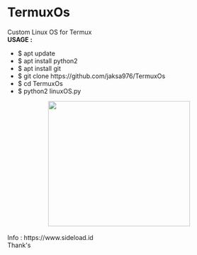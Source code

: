 # TermuxOs<br>
Custom Linux OS for Termux
<br><b>USAGE :</b><br />
<ul>
<li>$ apt update</li>
<li>$ apt install python2</li>
<li>$ apt install git</li>
<li>$ git clone https://github.com/jaksa976/TermuxOs</li>
<li>$ cd TermuxOs</li>
<li>$ python2 linuxOS.py</li>
</ul>
<div class="separator" style="clear: both; text-align: center;">
<center><a href="https://2.bp.blogspot.com/-mRiXJn7P-RQ/XHwf4s67xgI/AAAAAAAAA9Y/BuxieLTx81YGe9Q92seSzPHlUFPOKMEyACLcBGAs/s1600/Screenshot_4.png" imageanchor="1" style="margin-left: 1em; margin-right: 1em;"><img border="0" data-original-height="475" data-original-width="539" height="282" src="https://2.bp.blogspot.com/-mRiXJn7P-RQ/XHwf4s67xgI/AAAAAAAAA9Y/BuxieLTx81YGe9Q92seSzPHlUFPOKMEyACLcBGAs/s320/Screenshot_4.png" width="320" /></a></div></center>
<div style="text-align: center;">
<br /></div>
Info : https://www.sideload.id<br />
Thank's
